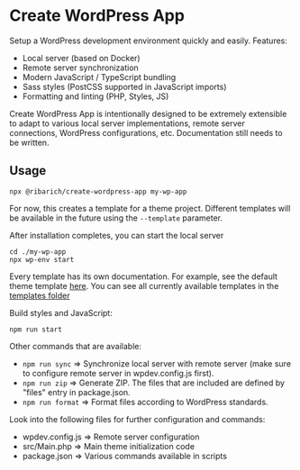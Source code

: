 # Create WordPress App

Setup a WordPress development environment quickly and easily. Features:

- Local server (based on Docker)
- Remote server synchronization
- Modern JavaScript / TypeScript bundling
- Sass styles (PostCSS supported in JavaScript imports)
- Formatting and linting (PHP, Styles, JS)

Create WordPress App is intentionally designed to be extremely extensible to adapt to various local server implementations, remote server connections, WordPress configurations, etc. Documentation still needs to be written.

## Usage

```
npx @ribarich/create-wordpress-app my-wp-app
```

For now, this creates a template for a theme project. Different templates will be available in the future using the `--template` parameter.

After installation completes, you can start the local server

```
cd ./my-wp-app
npx wp-env start
```

Every template has its own documentation. For example, see the default theme template [here](./packages/create-wordpress-app/templates/theme). You can see all currently available templates in the [templates folder](./packages/create-wordpress-app/templates)

Build styles and JavaScript:

```
npm run start
```

Other commands that are available:

- `npm run sync` => Synchronize local server with remote server (make sure to configure remote server in wpdev.config.js first).
- `npm run zip` => Generate ZIP. The files that are included are defined by "files" entry in package.json.
- `npm run format` => Format files according to WordPress standards.

Look into the following files for further configuration and commands:

- wpdev.config.js => Remote server configuration
- src/Main.php => Main theme initialization code
- package.json => Various commands available in scripts

